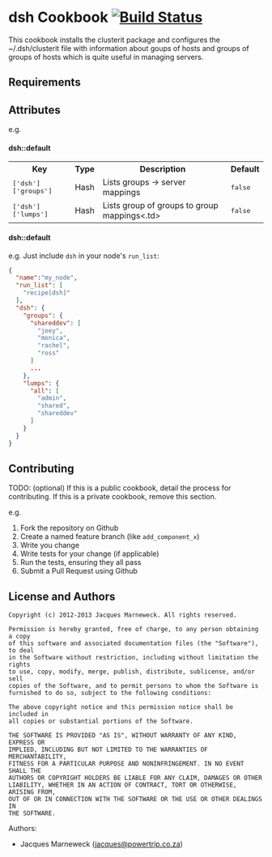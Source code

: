 dsh Cookbook [![Build Status](https://www.travis-ci.org/siberia-cookbooks/dsh.png?branch=master)](https://www.travis-ci.org/siberia-cookbooks/dsh)
==================================================================================================================================================

This cookbook installs the clusterit package and configures the ~/.dsh/clusterit
file with information about goups of hosts and groups of groups of hosts which
is quite useful in managing servers.

Requirements
------------

Attributes
----------

e.g.
#### dsh::default
<table>
  <tr>
    <th>Key</th>
    <th>Type</th>
    <th>Description</th>
    <th>Default</th>
  </tr>
  <tr>
    <td><tt>['dsh']['groups']</tt></td>
    <td>Hash</td>
    <td>Lists groups -> server mappings</td>
    <td><tt>false</tt></td>
  </tr>
  <tr>
    <td><tt>['dsh']['lumps']</tt></td>
    <td>Hash</td>
    <td>Lists group of groups to group mappings<.td>
    <td><tt>false</tt></td>
  </tr>
</table>

#### dsh::default

e.g.
Just include `dsh` in your node's `run_list`:

```json
{
  "name":"my_node",
  "run_list": [
    "recipe[dsh]"
  ],
  "dsh": {
    "groups": {
      "shareddev": [
        "joey",
        "monica",
        "rachel",
        "ross"
      ]
      ...
    },
    "lumps": {
      "all": [
        "admin",
        "shared",
        "shareddev"
      ]
    }
  }
}
```

Contributing
------------
TODO: (optional) If this is a public cookbook, detail the process for contributing. If this is a private cookbook, remove this section.

e.g.
1. Fork the repository on Github
2. Create a named feature branch (like `add_component_x`)
3. Write you change
4. Write tests for your change (if applicable)
5. Run the tests, ensuring they all pass
6. Submit a Pull Request using Github

License and Authors
-------------------

```
Copyright (c) 2012-2013 Jacques Marneweck. All rights reserved.

Permission is hereby granted, free of charge, to any person obtaining a copy
of this software and associated documentation files (the "Software"), to deal
in the Software without restriction, including without limitation the rights
to use, copy, modify, merge, publish, distribute, sublicense, and/or sell
copies of the Software, and to permit persons to whom the Software is
furnished to do so, subject to the following conditions:

The above copyright notice and this permission notice shall be included in
all copies or substantial portions of the Software.

THE SOFTWARE IS PROVIDED "AS IS", WITHOUT WARRANTY OF ANY KIND, EXPRESS OR
IMPLIED, INCLUDING BUT NOT LIMITED TO THE WARRANTIES OF MERCHANTABILITY,
FITNESS FOR A PARTICULAR PURPOSE AND NONINFRINGEMENT. IN NO EVENT SHALL THE
AUTHORS OR COPYRIGHT HOLDERS BE LIABLE FOR ANY CLAIM, DAMAGES OR OTHER
LIABILITY, WHETHER IN AN ACTION OF CONTRACT, TORT OR OTHERWISE, ARISING FROM,
OUT OF OR IN CONNECTION WITH THE SOFTWARE OR THE USE OR OTHER DEALINGS IN
THE SOFTWARE.
```

Authors:

 * Jacques Marneweck (jacques@powertrip.co.za)
